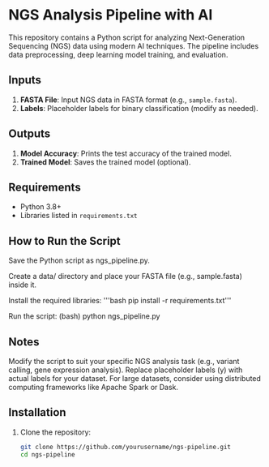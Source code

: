 # NGS Analysis Pipeline with AI

This repository contains a Python script for analyzing Next-Generation Sequencing (NGS) data using modern AI techniques. The pipeline includes data preprocessing, deep learning model training, and evaluation.

## Inputs
1. **FASTA File**: Input NGS data in FASTA format (e.g., `sample.fasta`).
2. **Labels**: Placeholder labels for binary classification (modify as needed).

## Outputs
1. **Model Accuracy**: Prints the test accuracy of the trained model.
2. **Trained Model**: Saves the trained model (optional).

## Requirements
- Python 3.8+
- Libraries listed in `requirements.txt`

## How to Run the Script
Save the Python script as ngs_pipeline.py.

Create a data/ directory and place your FASTA file (e.g., sample.fasta) inside it.

Install the required libraries:
'''bash    pip install -r requirements.txt'''

Run the script:
(bash)    python ngs_pipeline.py

## Notes
Modify the script to suit your specific NGS analysis task (e.g., variant calling, gene expression analysis).
Replace placeholder labels (y) with actual labels for your dataset.
For large datasets, consider using distributed computing frameworks like Apache Spark or Dask.

## Installation
1. Clone the repository:
   ```bash
   git clone https://github.com/yourusername/ngs-pipeline.git
   cd ngs-pipeline


